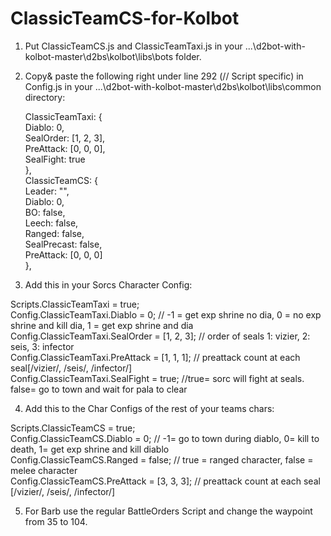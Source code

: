 # ClassicTeamCS-for-Kolbot

1. Put ClassicTeamCS.js and ClassicTeamTaxi.js in your ...\d2bot-with-kolbot-master\d2bs\kolbot\libs\bots folder.

2. Copy& paste the following right under line 292 (// Script specific) in Config.js in your ...\d2bot-with-kolbot-master\d2bs\kolbot\libs\common directory:

	ClassicTeamTaxi: {  
      Diablo: 0,  
      SealOrder: [1, 2, 3],  
      PreAttack: [0, 0, 0],  
	  SealFight: true  
	},  
	ClassicTeamCS: {  
      Leader: "",  
      Diablo: 0,  
      BO: false,  
      Leech: false,  
      Ranged: false,  
      SealPrecast: false,  
      PreAttack: [0, 0, 0]  
	},  
  
3. Add this in your Sorcs Character Config:
  
  Scripts.ClassicTeamTaxi = true;   
	Config.ClassicTeamTaxi.Diablo = 0; // -1 = get exp shrine no dia, 0 = no exp shrine and kill dia, 1 = get exp shrine and dia  
	Config.ClassicTeamTaxi.SealOrder = [1, 2, 3]; // order of seals 1: vizier, 2: seis, 3: infector  
	Config.ClassicTeamTaxi.PreAttack = [1, 1, 1]; // preattack count at each seal[/vizier/, /seis/, /infector/]   
	Config.ClassicTeamTaxi.SealFight = true; //true= sorc will fight at seals. false= go to town and wait for pala to clear  

4. Add this to the Char Configs of the rest of your teams chars:

  Scripts.ClassicTeamCS = true;   
	Config.ClassicTeamCS.Diablo = 0; // -1= go to town during diablo, 0= kill to death, 1= get exp shrine and kill diablo  
	Config.ClassicTeamCS.Ranged = false; // true = ranged character, false = melee character   
	Config.ClassicTeamCS.PreAttack = [3, 3, 3]; // preattack count at each seal [/vizier/, /seis/, /infector/]  
    
5. For Barb use the regular BattleOrders Script and change the waypoint from 35 to 104.
